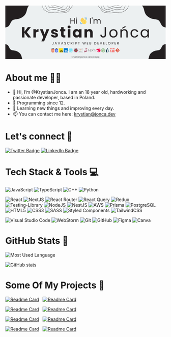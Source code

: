[![Github Header](./GitHubHeader.png)](https://krystianjonca.vercel.app/)

# About me 👨‍💻

- 👋 Hi, I’m @KrystianJonca. I am an 18 year old, hardworking and passionate developer, based in Poland.
- 👀 Programming since 12.
- 🌱 Learning new things and improving every day.
- 📫 You can contact me here: krystian@jonca.dev

# Let's connect 🙌
[![Twitter Badge](https://img.shields.io/badge/Twitter-1DA1F2?style=for-the-badge&logo=twitter&logoColor=white)](https://twitter.com/KrystianJonca)
[![LinkedIn Badge](https://img.shields.io/badge/LinkedIn-0e76a8?style=for-the-badge&logo=linkedin)](https://linkedin.com/in/krystianjonca)

# Tech Stack & Tools 💻
![JavaScript](https://img.shields.io/badge/JavaScript-F7DF1E?style=for-the-badge&logo=javascript&logoColor=black)
![TypeScript](https://img.shields.io/badge/typescript-%23007ACC.svg?style=for-the-badge&logo=typescript&logoColor=white)
![C++](https://img.shields.io/badge/c++-%2300599C.svg?style=for-the-badge&logo=c%2B%2B&logoColor=white)
![Python](https://img.shields.io/badge/Python-3776AB?style=for-the-badge&logo=python&logoColor=white)

![React](https://img.shields.io/badge/react-%2320232a.svg?style=for-the-badge&logo=react&logoColor=%2361DAFB)
![NextJS](https://img.shields.io/badge/Next-black?style=for-the-badge&logo=next.js&logoColor=white)
![React Router](https://img.shields.io/badge/React_Router-CA4245?style=for-the-badge&logo=react-router&logoColor=white)
![React Query](https://img.shields.io/badge/-React%20Query-FF4154?style=for-the-badge&logo=react%20query&logoColor=white)
![Redux](https://img.shields.io/badge/redux-%23593d88.svg?style=for-the-badge&logo=redux&logoColor=white)
![Testing-Library](https://img.shields.io/badge/-TestingLibrary-%23E33332?style=for-the-badge&logo=testing-library&logoColor=white)
![NodeJS](https://img.shields.io/badge/node.js-6DA55F?style=for-the-badge&logo=node.js&logoColor=white)
![NestJS](https://img.shields.io/badge/nestjs-E0234E?style=for-the-badge&logo=nestjs&logoColor=white)
![AWS](https://img.shields.io/badge/AWS-%23FF9900.svg?style=for-the-badge&logo=amazon-aws&logoColor=white)
![Prisma](https://img.shields.io/badge/Prisma-3982CE?style=for-the-badge&logo=Prisma&logoColor=white)
![PostgreSQL](https://img.shields.io/badge/PostgreSQL-316192?style=for-the-badge&logo=postgresql&logoColor=white)
![HTML5](https://img.shields.io/badge/html5-%23E34F26.svg?style=for-the-badge&logo=html5&logoColor=white)
![CSS3](https://img.shields.io/badge/css3-%231572B6.svg?style=for-the-badge&logo=css3&logoColor=white)
![SASS](https://img.shields.io/badge/Sass-CC6699?style=for-the-badge&logo=sass&logoColor=white)
![Styled Components](https://img.shields.io/badge/styled--components-DB7093?style=for-the-badge&logo=styled-components&logoColor=white)
![TailwindCSS](https://img.shields.io/badge/tailwindcss-%2338B2AC.svg?style=for-the-badge&logo=tailwind-css&logoColor=white)

![Visual Studio Code](https://img.shields.io/badge/Visual%20Studio%20Code-0078d7.svg?style=for-the-badge&logo=visual-studio-code&logoColor=white)
![WebStorm](https://img.shields.io/badge/WebStorm-000000?style=for-the-badge&logo=WebStorm&logoColor=white)
![Git](https://img.shields.io/badge/git-%23F05033.svg?style=for-the-badge&logo=git&logoColor=white)
![GitHub](https://img.shields.io/badge/github-%23121011.svg?style=for-the-badge&logo=github&logoColor=white)
![Figma](https://img.shields.io/badge/figma-%23F24E1E.svg?style=for-the-badge&logo=figma&logoColor=white)
![Canva](https://img.shields.io/badge/Canva-%2300C4CC.svg?style=for-the-badge&logo=Canva&logoColor=white)

# GitHub Stats 📝
![Most Used Language](https://github-readme-stats.vercel.app/api/top-langs/?username=krystianjonca&theme=dark)

[![GitHub stats](https://github-readme-stats.vercel.app/api?username=krystianjonca&theme=dark&show_icons=true)](https://github.com/anuraghazra/github-readme-stats) 

# Some Of My Projects 📏
[![Readme Card](https://github-readme-stats.vercel.app/api/pin/?username=KrystianJonca&repo=full-stack-ecommerce-app&theme=dark)](https://github.com/KrystianJonca/full-stack-ecommerce-app)&nbsp;&nbsp;
[![Readme Card](https://github-readme-stats.vercel.app/api/pin/?username=KrystianJonca&repo=serverless-newsletter-list&theme=dark)](https://github.com/KrystianJonca/serverless-newsletter-list)&nbsp;&nbsp;

[![Readme Card](https://github-readme-stats.vercel.app/api/pin/?username=KrystianJonca&repo=toss-me-a-coin&theme=dark)](https://github.com/KrystianJonca/toss-me-a-coin)&nbsp;&nbsp;
[![Readme Card](https://github-readme-stats.vercel.app/api/pin/?username=KrystianJonca&repo=crypto-dashboard&theme=dark)](https://github.com/KrystianJonca/crypto-dashboard)&nbsp;&nbsp;

[![Readme Card](https://github-readme-stats.vercel.app/api/pin/?username=KrystianJonca&repo=personal-portfolio-blog&theme=dark)](https://github.com/KrystianJonca/personal-portfolio-blog)&nbsp;&nbsp;
[![Readme Card](https://github-readme-stats.vercel.app/api/pin/?username=KrystianJonca&repo=travel-agency-landing-page&theme=dark)](https://github.com/KrystianJonca/travel-agency-landing-page)&nbsp;&nbsp;

[![Readme Card](https://github-readme-stats.vercel.app/api/pin/?username=KrystianJonca&repo=insurance-agent-landing-page&theme=dark)](https://github.com/KrystianJonca/insurance-agent-landing-page)&nbsp;&nbsp;
[![Readme Card](https://github-readme-stats.vercel.app/api/pin/?username=KrystianJonca&repo=wordle-clone&theme=dark)](https://github.com/KrystianJonca/wordle-clone)&nbsp;&nbsp;

<!--
**KrystianJonca/KrystianJonca** is a ✨ _special_ ✨ repository because its `README.md` (this file) appears on your GitHub profile.

Here are some ideas to get you started:

- 🔭 I’m currently working on ...
- 🌱 I’m currently learning ...
- 👯 I’m looking to collaborate on ...
- 🤔 I’m looking for help with ...
- 💬 Ask me about ...
- 📫 How to reach me: ...
- 😄 Pronouns: ...
- ⚡ Fun fact: ...
-->
